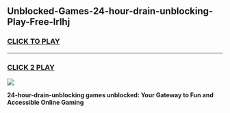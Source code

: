
## Unblocked-Games-24-hour-drain-unblocking-Play-Free-lrlhj
<h3>
<a href="https://premium76.site?title=24-hour-drain-unblocking&ref=19M">CLICK TO PLAY</a></h3>
<hr>

<h3>
<a href="https://premium76.site?title=24-hour-drain-unblocking&ref=19M">CLICK 2 PLAY</a>
  
</h3>

<a href="https://premium76.site?title=24-hour-drain-unblocking&ref=19M"><img src="https://clearcache.store/games.png"></a>


**24-hour-drain-unblocking games unblocked: Your Gateway to Fun and Accessible Online Gaming**
